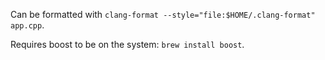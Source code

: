 Can be formatted with `clang-format --style="file:$HOME/.clang-format" app.cpp`.

Requires boost to be on the system: `brew install boost`.
